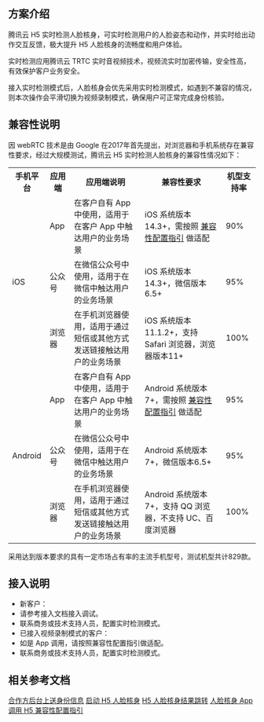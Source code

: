 ## 方案介绍
腾讯云 H5 实时检测人脸核身，可实时检测用户的人脸姿态和动作，并实时给出动作交互反馈，极大提升 H5 人脸核身的流畅度和用户体验。

实时检测应用腾讯云 TRTC 实时音视频技术，视频流实时加密传输，安全性高，有效保护客户业务安全。

接入实时检测模式后，人脸核身会优先采用实时检测模式，如遇到不兼容的情况，则本次操作会平滑切换为视频录制模式，确保用户可正常完成身份核验。

## 兼容性说明
因 webRTC 技术是由 Google 在2017年首先提出，对浏览器和手机系统存在兼容性要求，经过大规模测试，腾讯云 H5 实时检测人脸核身的兼容性情况如下：

<table>
<tr>
<th>手机平台</th>
<th>应用端</th>
<th>应用端说明</th>
<th>兼容性要求</th>
<th>机型支持率</th>
</tr>
<tr>
<td rowspan="3">iOS</td>
<td>App</td>
<td>在客户自有 App 中使用，适用于在客户 App 中触达用户的业务场景</td>
<td> iOS 系统版本14.3+，需按照 <a href="https://cloud.tencent.com/document/product/1007/61076">兼容性配置指引</a> 做适配</td>
<td>90%</td>
</tr>
<tr>
<td>公众号</td>
<td>在微信公众号中使用，适用于在微信中触达用户的业务场景</td>
<td>iOS 系统版本14.3+，微信版本6.5+</td>
<td>95%</td>
</tr>
<tr>
<td>浏览器</td>
<td>在手机浏览器使用，适用于通过短信或其他方式发送链接触达用户的业务场景</td>
<td> iOS 系统版本11.1.2+，支持 Safari 浏览器，浏览器版本11+</td>
<td>100%</td>
</tr>
<tr>
<td rowspan="3">Android</td>
<td>App</td>
<td>在客户自有 App 中使用，适用于在客户 App 中触达用户的业务场景</td>
<td> Android 系统版本7+，需按照 <a href="https://cloud.tencent.com/document/product/1007/61076">兼容性配置指引</a>  做适配</td>
<td>95%</td>
</tr>
<tr>
<td>公众号</td>
<td>在微信公众号中使用，适用于在微信中触达用户的业务场景</td>
<td>Android 系统版本7+，微信版本6.5+</td>
<td>95%</td>
</tr>
<tr>
<td>浏览器</td>
<td>在手机浏览器使用，适用于通过短信或其他方式发送链接触达用户的业务场景</td>
<td>Android 系统版本7+，支持 QQ 浏览器，不支持 UC、百度浏览器</td>
<td>100%</td>
</tr>
</table>

采用达到版本要求的具有一定市场占有率的主流手机型号，测试机型共计829款。

## 接入说明
- 新客户：
 - 请参考接入文档接入调试。
 - 联系商务或技术支持人员，配置实时检测模式。
- 已接入视频录制模式的客户：
 - 如是 App 调用，请按照兼容性配置指引做适配。
 - 联系商务或技术支持人员，配置实时检测模式。


## 相关参考文档
[合作方后台上送身份信息](https://cloud.tencent.com/document/product/1007/61073)
[启动 H5 人脸核身](https://cloud.tencent.com/document/product/1007/61074)
[H5 人脸核身结果跳转](https://cloud.tencent.com/document/product/1007/61075)
[人脸核身 App 调用 H5 兼容性配置指引](https://cloud.tencent.com/document/product/1007/61076)
